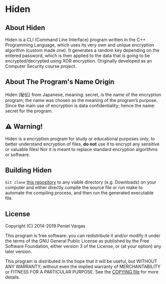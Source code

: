 # Hiden

## About Hiden
Hiden is a CLI (Command Line Interface) program written in the C++ Programming Language, which uses its very own and unique encryption algorithm (custom made one). It generates a random key depending on the entered password, which is then applied to the data that is going to be encrypted/decrypted using XOR encryption. Originally developed as an Computer Security course project.

## About The Program's Name Origin
Hiden (秘伝) from Japanese, meaning: secret, is the name of the encryption program; the name was chosen as the meaning of the program’s purpose. Since the main use of encryption is data confidentiality; hence the name: secret for the program.

## :warning: Warning!
Hiden is a encryption program for study or educational purposes only, to better understand encryption of files, **do not** use it to encrypt any sensitive or valuable files! Nor it is meant to replace standard encryption algorithms or software.

## Building Hiden
`Git clone` [this repository](https://github.com/vargaspeniel/hiden.git) to any viable directory (e.g. Downloads) on your computer and either directly compile the source file or run make to automate the compiling process, and then run the generated executable file.

## License
Copyright (C) 2014-2019  Peniel Vargas

This program is free software: you can redistribute it and/or modify
it under the terms of the GNU General Public License as published by
the Free Software Foundation, either version 3 of the License, or
(at your option) any later version.

This program is distributed in the hope that it will be useful,
but WITHOUT ANY WARRANTY; without even the implied warranty of
MERCHANTABILITY or FITNESS FOR A PARTICULAR PURPOSE. See the
[COPYING file](./COPYING) for more details.
